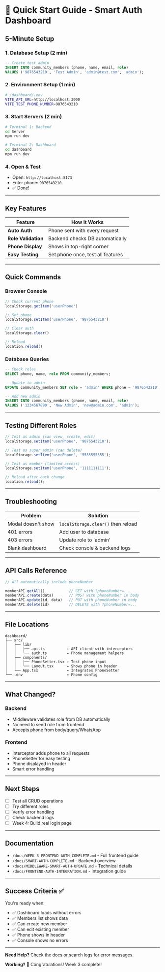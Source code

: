 # 🚀 Quick Start Guide - Smart Auth Dashboard

## 5-Minute Setup

### 1. Database Setup (2 min)
```sql
-- Create test admin
INSERT INTO community_members (phone, name, email, role)
VALUES ('9876543210', 'Test Admin', 'admin@test.com', 'admin');
```

### 2. Environment Setup (1 min)
```bash
# /dashboard/.env
VITE_API_URL=http://localhost:3000
VITE_TEST_PHONE_NUMBER=9876543210
```

### 3. Start Servers (2 min)
```bash
# Terminal 1: Backend
cd Server
npm run dev

# Terminal 2: Dashboard
cd dashboard
npm run dev
```

### 4. Open & Test
- Open: `http://localhost:5173`
- Enter phone: `9876543210`
- ✅ Done!

---

## Key Features

| Feature | How It Works |
|---------|--------------|
| **Auto Auth** | Phone sent with every request |
| **Role Validation** | Backend checks DB automatically |
| **Phone Display** | Shows in top-right corner |
| **Easy Testing** | Set phone once, test all features |

---

## Quick Commands

### Browser Console

```javascript
// Check current phone
localStorage.getItem('userPhone')

// Set phone
localStorage.setItem('userPhone', '9876543210')

// Clear auth
localStorage.clear()

// Reload
location.reload()
```

### Database Queries

```sql
-- Check roles
SELECT phone, name, role FROM community_members;

-- Update to admin
UPDATE community_members SET role = 'admin' WHERE phone = '9876543210';

-- Add new admin
INSERT INTO community_members (phone, name, email, role)
VALUES ('1234567890', 'New Admin', 'new@admin.com', 'admin');
```

---

## Testing Different Roles

```javascript
// Test as admin (can view, create, edit)
localStorage.setItem('userPhone', '9876543210');

// Test as super_admin (can delete)
localStorage.setItem('userPhone', '5555555555');

// Test as member (limited access)
localStorage.setItem('userPhone', '1111111111');

// Reload after each change
location.reload();
```

---

## Troubleshooting

| Problem | Solution |
|---------|----------|
| Modal doesn't show | `localStorage.clear()` then reload |
| 401 errors | Add user to database |
| 403 errors | Update role to 'admin' |
| Blank dashboard | Check console & backend logs |

---

## API Calls Reference

```typescript
// All automatically include phoneNumber

memberAPI.getAll()           // GET with ?phoneNumber=...
memberAPI.create(data)       // POST with phoneNumber in body
memberAPI.update(id, data)   // PUT with phoneNumber in body
memberAPI.delete(id)         // DELETE with ?phoneNumber=...
```

---

## File Locations

```
dashboard/
├── src/
│   ├── lib/
│   │   ├── api.ts          ← API client with interceptors
│   │   └── auth.ts         ← Phone management helpers
│   ├── components/
│   │   ├── PhoneSetter.tsx ← Test phone input
│   │   └── Layout.tsx      ← Shows phone in header
│   └── App.tsx             ← Integrates PhoneSetter
└── .env                    ← Phone config
```

---

## What Changed?

### Backend
- Middleware validates role from DB automatically
- No need to send role from frontend
- Accepts phone from body/query/WhatsApp

### Frontend
- Interceptor adds phone to all requests
- PhoneSetter for easy testing
- Phone displayed in header
- Smart error handling

---

## Next Steps

- [ ] Test all CRUD operations
- [ ] Try different roles
- [ ] Verify error handling
- [ ] Check backend logs
- [ ] Week 4: Build real login page

---

## Documentation

- `/docs/WEEK-3-FRONTEND-AUTH-COMPLETE.md` - Full frontend guide
- `/docs/SMART-AUTH-COMPLETE.md` - Backend overview
- `/docs/MIDDLEWARE-SMART-AUTH-UPDATE.md` - Technical details
- `/docs/FRONTEND-AUTH-INTEGRATION.md` - Integration guide

---

## Success Criteria ✅

You're ready when:
- ✅ Dashboard loads without errors
- ✅ Members list shows data
- ✅ Can create new member
- ✅ Can edit existing member
- ✅ Phone shows in header
- ✅ Console shows no errors

---

**Need Help?** Check the docs or search logs for error messages.

**Working?** 🎉 Congratulations! Week 3 complete!
